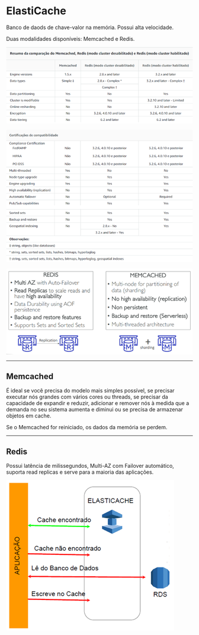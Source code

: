 # ElastiCache

Banco de daods de chave-valor na memória. Possui alta velocidade.

Duas modalidades disponíveis: Memcached e Redis.

![](./imagens/elasticache.png)

![](./imagens/elasticache_2.png)

![](./imagens/comparacao.png)

---

## Memcached

É ideal se você precisa do modelo mais simples possível, se precisar executar nós grandes com vários cores ou threads, se precisar da capacidade de expandir e reduzir, adicionar e remover nós à medida que a demanda no seu sistema aumenta e diminui ou se precisa de armazenar objetos em cache.

Se o Memcached for reiniciado, os dados da memória se perdem.

---

## Redis

Possui latência de milissegundos, Multi-AZ com Failover automático, suporta read replicas e serve para a maioria das aplicações.

![](./imagens/redis.png)